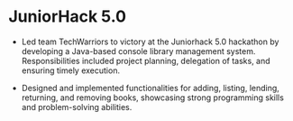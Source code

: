 # JuniorHack 5.0
- Led team TechWarriors to victory at the Juniorhack 5.0 hackathon by developing a Java-based console library management system. Responsibilities included project planning, delegation of tasks, and ensuring timely execution.

- Designed and implemented functionalities for adding, listing, lending, returning, and removing books, showcasing strong programming skills and problem-solving abilities.
